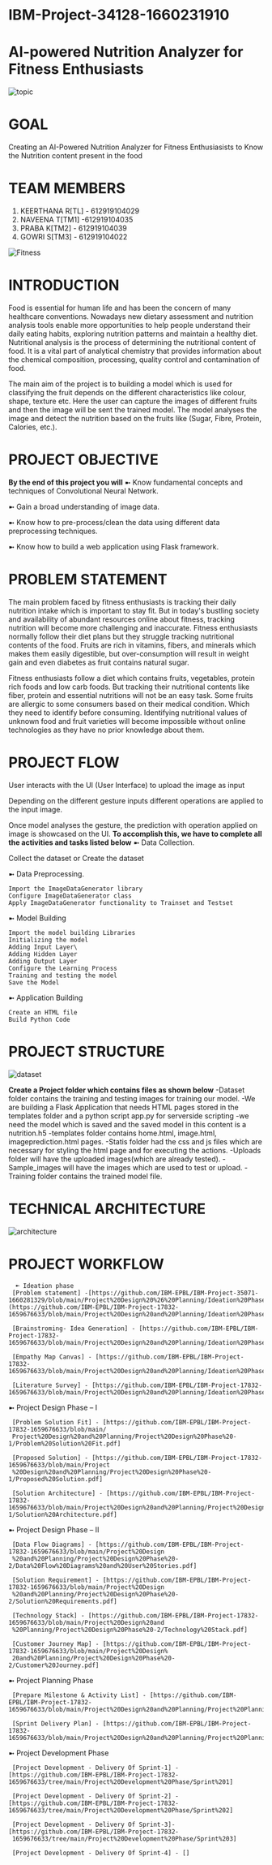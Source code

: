 # IBM-Project-34128-1660231910
# AI-powered Nutrition Analyzer for Fitness Enthusiasts
![topic](https://user-images.githubusercontent.com/113708413/201635357-cd5a1e30-fcf3-4d00-95ea-823280d8c058.png)
# GOAL
Creating an AI-Powered Nutrition Analyzer for Fitness Enthusiasists to Know the Nutrition content present in the food
# TEAM MEMBERS
1. KEERTHANA R[TL] - 612919104029              
2. NAVEENA T[TM1] -612919104035
3. PRABA K[TM2] - 612919104039
4. GOWRI S[TM3] - 612919104022
 
 ![Fitness](https://user-images.githubusercontent.com/113708413/201829097-fb52bbd6-f6dd-4d4c-a2f2-28ae5edff77e.gif)

 
# INTRODUCTION
  Food is essential for human life and has been the concern of many healthcare conventions. Nowadays 
new dietary assessment and nutrition analysis tools enable more opportunities to help people understand 
their daily eating habits, exploring nutrition patterns and maintain a healthy diet. Nutritional analysis
is the process of determining the nutritional content of food. It is a vital part of analytical chemistry
that provides information about the chemical composition, processing, quality control and contamination of food.

  The main aim of the project is to building a model which is used for classifying the fruit depends on the 
different characteristics like colour, shape, texture etc. Here the user can capture the images of different 
fruits and then the image will be sent the trained model. The model analyses the image and detect the nutrition 
based on the fruits like (Sugar, Fibre, Protein, Calories, etc.).
# PROJECT OBJECTIVE
**By the end of this project you will**
➼ Know fundamental concepts and techniques of Convolutional Neural Network.

➼ Gain a broad understanding of image data.

➼ Know how to pre-process/clean the data using different data preprocessing techniques.

➼ Know how to build a web application using Flask framework.
# PROBLEM STATEMENT
  The main problem faced by fitness enthusiasts is tracking their daily nutrition intake which is important to 
stay fit. But in today's bustling society and availability of abundant resources online about fitness, tracking 
nutrition will become more challenging and inaccurate. Fitness enthusiasts normally follow their diet plans but 
they struggle tracking nutritional contents of the food. Fruits are rich in vitamins, fibers, and minerals which
makes them easily digestible, but over-consumption will result in weight gain and even diabetes as fruit contains 
natural sugar.

  Fitness enthusiasts follow a diet which contains fruits, vegetables, protein rich foods and low carb foods. But
tracking their nutritional contents like fiber, protein and essential nutritions will not be an easy task. Some 
fruits are allergic to some consumers based on their medical condition. Which they need to identify before consuming.
Identifying nutritional values of unknown food and fruit varieties will become impossible without online technologies 
as they have no prior knowledge about them.
# PROJECT FLOW
  User interacts with the UI (User Interface) to upload the image as input

  Depending on the different gesture inputs different operations are applied to the input image.

  Once model analyses the gesture, the prediction with operation applied on image is showcased on the UI.
  **To accomplish this, we have to complete all the activities and tasks listed below**
  ➼ Data Collection.

   Collect the dataset or Create the dataset

➼ Data Preprocessing.

    Import the ImageDataGenerator library
    Configure ImageDataGenerator class
    Apply ImageDataGenerator functionality to Trainset and Testset

➼ Model Building

    Import the model building Libraries
    Initializing the model
    Adding Input Layer\
    Adding Hidden Layer
    Adding Output Layer
    Configure the Learning Process
    Training and testing the model
    Save the Model

➼ Application Building

    Create an HTML file
    Build Python Code
 # PROJECT STRUCTURE
 ![dataset](https://user-images.githubusercontent.com/113708413/201641334-391eb587-5367-4efa-ab3b-d27df2221071.png)
 
  **Create a Project folder which contains files as shown below**
  -Dataset folder contains the training and testing images for training our model.
-We are building a Flask Application that needs  HTML pages stored in the templates folder and a python script app.py for serverside scripting
-we need the model which is saved and the saved model in this content is a nutrition.h5
-templates folder contains home.html, image.html, imageprediction.html pages.
-Statis folder had the css and js files which are necessary for styling the html page and for executing the actions.
-Uploads folder will have the uploaded images(which are already tested).
-Sample_images will have the images which are used to test or upload.
-Training folder contains the trained model file.
# TECHNICAL ARCHITECTURE
![architecture](https://user-images.githubusercontent.com/113708413/201641883-83534f86-ba96-4018-bc3a-49f7a5cdbcf8.png) 
# PROJECT WORKFLOW
      ➼ Ideation phase
     [Problem statement] -[https://github.com/IBM-EPBL/IBM-Project-35071-1660281329/blob/main/Project%20Design%20%26%20Planning/Ideation%20Phase/Define%20Problem%20Statements.pdf](https://github.com/IBM-EPBL/IBM-Project-17832-1659676633/blob/main/Project%20Design%20and%20Planning/Ideation%20Phase/Problem%20Statement.docx.pdf)
    
     [Brainstroming- Idea Generation] - [https://github.com/IBM-EPBL/IBM-Project-17832-1659676633/blob/main/Project%20Design%20and%20Planning/Ideation%20Phase/Brainstrom%20and%20Prioritization.pdf]
     
     [Empathy Map Canvas] - [https://github.com/IBM-EPBL/IBM-Project-17832-1659676633/blob/main/Project%20Design%20and%20Planning/Ideation%20Phase/Empathy%20Map.pdf]
      
     [Literature Survey] - [https://github.com/IBM-EPBL/IBM-Project-17832-1659676633/blob/main/Project%20Design%20and%20Planning/Ideation%20Phase/Literature%20survey.pdf]
      
      
   ➼ Project Design Phase – I
   
     [Problem Solution Fit] - [https://github.com/IBM-EPBL/IBM-Project-17832-1659676633/blob/main/
     Project%20Design%20and%20Planning/Project%20Design%20Phase%20-1/Problem%20Solution%20Fit.pdf]
   
     [Proposed Solution] - [https://github.com/IBM-EPBL/IBM-Project-17832-1659676633/blob/main/Project
     %20Design%20and%20Planning/Project%20Design%20Phase%20-1/Proposed%20Solution.pdf]
   
     [Solution Architecture] - [https://github.com/IBM-EPBL/IBM-Project-17832-   1659676633/blob/main/Project%20Design%20and%20Planning/Project%20Design%20Phase%20-1/Solution%20Architecture.pdf]
     
  ➼ Project Design Phase – II
     
     [Data Flow Diagrams] - [https://github.com/IBM-EPBL/IBM-Project-17832-1659676633/blob/main/Project%20Design
     %20and%20Planning/Project%20Design%20Phase%20-2/Data%20Flow%20Diagrams%20and%20User%20Stories.pdf]
     
     [Solution Requirement] - [https://github.com/IBM-EPBL/IBM-Project-17832-1659676633/blob/main/Project%20Design
     %20and%20Planning/Project%20Design%20Phase%20-2/Solution%20Requirements.pdf]
     
     [Technology Stack] - [https://github.com/IBM-EPBL/IBM-Project-17832-1659676633/blob/main/Project%20Design%20and
     %20Planning/Project%20Design%20Phase%20-2/Technology%20Stack.pdf]
      
     [Customer Journey Map] - [https://github.com/IBM-EPBL/IBM-Project-17832-1659676633/blob/main/Project%20Design%
     20and%20Planning/Project%20Design%20Phase%20-2/Customer%20Journey.pdf]
     
  ➼ Project Planning Phase
  
     [Prepare Milestone & Activity List] - [https://github.com/IBM-EPBL/IBM-Project-17832-1659676633/blob/main/Project%20Design%20and%20Planning/Project%20Planning/Project%20Planning.pdf]
      
     [Sprint Delivery Plan] - [https://github.com/IBM-EPBL/IBM-Project-17832-1659676633/blob/main/Project%20Design%20and%20Planning/Project%20Planning/Sprint%20Delivery%20Plan.pdf]
     
  ➼ Project Development Phase
   
     [Project Development - Delivery Of Sprint-1] - [https://github.com/IBM-EPBL/IBM-Project-17832-1659676633/tree/main/Project%20Development%20Phase/Sprint%201]
     
     [Project Development - Delivery Of Sprint-2] - [https://github.com/IBM-EPBL/IBM-Project-17832-1659676633/tree/main/Project%20Development%20Phase/Sprint%202]    
         
     [Project Development - Delivery Of Sprint-3]- [https://github.com/IBM-EPBL/IBM-Project-17832-
     1659676633/tree/main/Project%20Development%20Phase/Sprint%203]
      
     [Project Development - Delivery Of Sprint-4] - []
